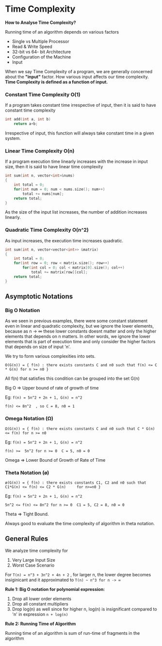 # Time Complexity

**How to Analyse Time Complexity?**

Running time of an algorithm depends on various factors

* Single vs Multiple Processor
* Read & Write Speed
* 32-bit vs 64- bit Architecture
* Configuration of the Machine
* Input

When we say Time Complexity of a program, we are generally concerned about the **"input"** factor. How various input affects our time complexity. **Time Complexity is defined as a function of input.**

### Constant Time Complexity O\(1\)

If a program takes constant time irrespective of input, then it is said to have constant time complexity

```cpp
int add(int a, int b)
    return a+b;
```

Irrespective of input, this function will always take constant time in a given system.

### Linear Time Complexity O\(n\)

If a program execution time linearly increases with the increase in input size, then it is said to have linear time complexity

```cpp
int sum(int n, vector<int>&nums)
{
    int total = 0;
    for(int num = 0; num < nums.size(); num++)
        total += nums[num];
    return total;
}
```

As the size of the input list increases, the number of addition increases linearly.

### Quadratic Time Complexity O\(n^2\)

As input increases, the execution time increases quadratic.

```cpp
int sum(int n, vector<vector<int>> &matrix)
{
    int total = 0;
    for(int row = 0; row < matrix.size(); row++)
        for(int col = 0; col < matrix[0].size(); col++)
            total += matrix[row][col];
    return total; 
}
```

## Asymptotic Notations  

### Big O Notation

As we seen in previous examples, there were some constant statement even in linear and quadratic complexity, but we ignore the lower elements, because as n -&gt; ∞ these lower constants doesnt matter and only the higher elements that depends on n matters. In other words, we ignore the lower elements that is part of execution time and only consider the  higher factors that depends on size of input 'n'.

We try to form various complexities into sets. 

`O(G(n)) = { f(n) : there exists constants C and n0 such that f(n) <= C * G(n) for n >= n0 }` 

All f\(n\) that satisfies this condition can be grouped into the set G\(n\)

Big O =&gt;  Upper bound of rate of growth of time

Eg: `f(n) = 5n^2 + 2n + 1, G(n) = n^2`

`f(n) <= 8n^2  , so C = 8, n0 = 1`

### Omega Notation \(Ω\)

`Ω(G(n)) = { f(n) : there exists constants C and n0 such that C * G(n) <= f(n) for n >= n0`

Eg: `f(n) = 5n^2 + 2n + 1, G(n) = n^2`

`f(n) >=  5n^2 for n >= 0  C = 5, n0 = 0`

Omega =&gt; Lower Bound of Growth of Rate of Time

### Theta Notation \(ø\)

`ø(G(n)) = { f(n) : there exists constants C1, C2 and n0 such that  C1*G(n) <= f(n) <= C2 * G(n)     for n>=n0 }`

Eg: `f(n) = 5n^2 + 2n + 1, G(n) = n^2`

`5n^2 <= f(n) <= 8n^2 for n >= 0  C1 = 5, C2 = 8, n0 = 0`

Theta =&gt; Tight Bound.

Always good to evaluate the time complexity of algorithm in theta notation.

## General Rules

We analyze time complexity for 

1. Very Large Input Size
2. Worst Case Scenario

For `T(n) = n^3 + 3n^2 + 4n + 2`  , for larger n, the lower degree becomes insiginicant and it approximated to `T(n) ~ n^3 for n -> ∞`

**Rule 1: Big O notation for polynomial expression:**

1. Drop all lower order elements
2. Drop all constant multipliers
3. Drop log\(n\) as well since for higher n, log\(n\) is insignificant compared to 'n' in expression `n + log(n)`  

**Rule 2: Running Time of Algorithm**

Running time of an algorithm is sum of run-time of fragments in the algorithm









